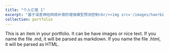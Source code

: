 ```yaml
---
title: "个人汇报 1"
excerpt: "基于误差神经网络补偿的增强模型预测控制<br/><img src='/images/haerbin1.png'>"
collection: portfolio
---
```


This is an item in your portfolio. It can be have images or nice text. If you name the file .md, it will be parsed as markdown. If you name the file .html, it will be parsed as HTML. 
